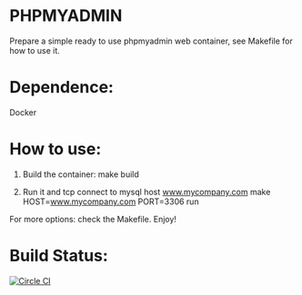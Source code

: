 # PHPMYADMIN
Prepare a simple ready to use phpmyadmin web container, see Makefile for how to use it.

# Dependence:
Docker

# How to use:
1. Build the container:
make build

2. Run it and tcp connect to mysql host www.mycompany.com
make HOST=www.mycompany.com PORT=3306  run

For more options: check the Makefile.
Enjoy!

# Build Status:
[![Circle CI](https://circleci.com/gh/yexingok/docker-phpmyadmin.svg?style=svg)](https://circleci.com/gh/yexingok/docker-phpmyadmin)

